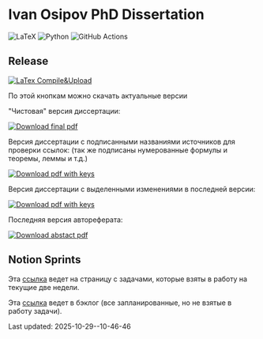 # Ivan Osipov PhD Dissertation

![LaTeX](https://img.shields.io/badge/latex-%23008080.svg?style=for-the-badge&logo=latex&logoColor=white) 
![Python](https://img.shields.io/badge/python-3670A0?style=for-the-badge&logo=python&logoColor=ffdd54)
![GitHub Actions](https://img.shields.io/badge/github%20actions-%232671E5.svg?style=for-the-badge&logo=githubactions&logoColor=white)


## Release

[![LaTex Compile&Upload](https://github.com/i-v-a-n-h-o-e/LatexTest/actions/workflows/main.yml/badge.svg)](https://github.com/i-v-a-n-h-o-e/LatexTest/actions/workflows/main.yml)

По этой кнопкам можно скачать актуальные версии

"Чистовая" версия диссертации:
<!-- BEGIN LATEST DOWNLOAD BUTTON -->
[![Download final pdf](https://custom-icon-badges.demolab.com/badge/-Download-F25278?style=for-the-badge&logo=download&logoColor=white "Download pdf")](https://github.com/i-v-a-n-h-o-e/PhD_Dissertation/releases/latest/download/2025-10-29--10-46-46_Dissertation.pdf)
<!-- END LATEST DOWNLOAD BUTTON -->

Версия диссертации с подписанными названиями источников для проверки ссылок:
(так же подписаны нумерованные формулы и теоремы, леммы и т.д.)
<!-- BEGIN LATEST DOWNLOAD BUTTON -->
[![Download pdf with keys](https://custom-icon-badges.demolab.com/badge/-Download-F25278?style=for-the-badge&logo=download&logoColor=white "Download pdf")](https://github.com/i-v-a-n-h-o-e/PhD_Dissertation/releases/latest/download/2025-10-29--10-46-46_Dissertation_keys.pdf)
<!-- END LATEST DOWNLOAD BUTTON -->

Версия диссертации с выделенными изменениями в последней версии:
<!-- BEGIN LATEST DOWNLOAD BUTTON -->
[![Download pdf with keys](https://custom-icon-badges.demolab.com/badge/-Download-F25278?style=for-the-badge&logo=download&logoColor=white "Download pdf")](https://github.com/i-v-a-n-h-o-e/PhD_Dissertation/releases/latest/download/2025-10-29--10-46-46_Dissertation_diff.pdf)


Последняя версия автореферата:
<!-- BEGIN LATEST DOWNLOAD BUTTON -->
[![Download abstact pdf](https://custom-icon-badges.demolab.com/badge/-Download-F25278?style=for-the-badge&logo=download&logoColor=white "Download pdf")](https://github.com/i-v-a-n-h-o-e/PhD_Dissertation/releases/latest/download/2025-10-29--10-46-46_Dissertation_abstract.pdf)
<!-- END LATEST DOWNLOAD BUTTON -->

## Notion Sprints

Эта [ссылка](https://osipovio.notion.site/41f9dfa5d6674dbb992120c15364eb64?v=6d4e8d54e30946f8acf7d7f7d6aea132) ведет на страницу с задачами, которые взяты в работу на текущие две недели.

Эта [ссылка](https://osipovio.notion.site/41f9dfa5d6674dbb992120c15364eb64?v=24b09218f3774f42aef7ae249d97a58f) ведет в бэклог (все запланированные, но не взятые в работу задачи).



 
Last updated: 2025-10-29--10-46-46
